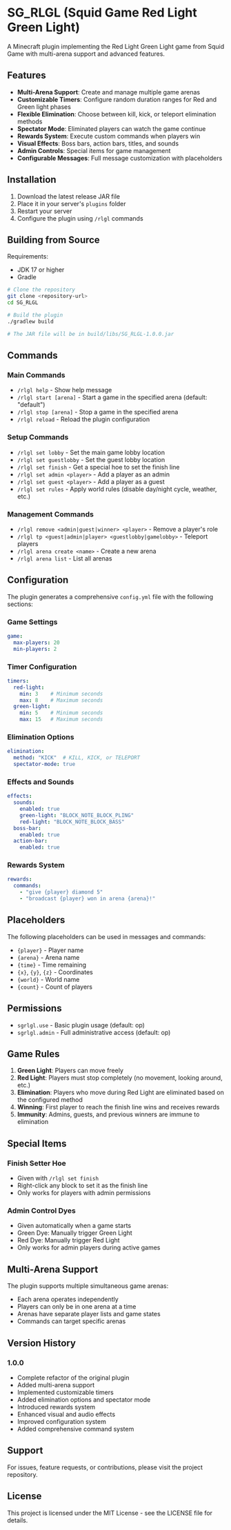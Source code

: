 # SG_RLGL (Squid Game Red Light Green Light)

A Minecraft plugin implementing the Red Light Green Light game from Squid Game with multi-arena support and advanced features.

## Features

- **Multi-Arena Support**: Create and manage multiple game arenas
- **Customizable Timers**: Configure random duration ranges for Red and Green light phases
- **Flexible Elimination**: Choose between kill, kick, or teleport elimination methods
- **Spectator Mode**: Eliminated players can watch the game continue
- **Rewards System**: Execute custom commands when players win
- **Visual Effects**: Boss bars, action bars, titles, and sounds
- **Admin Controls**: Special items for game management
- **Configurable Messages**: Full message customization with placeholders

## Installation

1. Download the latest release JAR file
2. Place it in your server's `plugins` folder
3. Restart your server
4. Configure the plugin using `/rlgl` commands

## Building from Source

Requirements:
- JDK 17 or higher
- Gradle

```bash
# Clone the repository
git clone <repository-url>
cd SG_RLGL

# Build the plugin
./gradlew build

# The JAR file will be in build/libs/SG_RLGL-1.0.0.jar
```

## Commands

### Main Commands
- `/rlgl help` - Show help message
- `/rlgl start [arena]` - Start a game in the specified arena (default: "default")
- `/rlgl stop [arena]` - Stop a game in the specified arena
- `/rlgl reload` - Reload the plugin configuration

### Setup Commands
- `/rlgl set lobby` - Set the main game lobby location
- `/rlgl set guestlobby` - Set the guest lobby location
- `/rlgl set finish` - Get a special hoe to set the finish line
- `/rlgl set admin <player>` - Add a player as an admin
- `/rlgl set guest <player>` - Add a player as a guest
- `/rlgl set rules` - Apply world rules (disable day/night cycle, weather, etc.)

### Management Commands
- `/rlgl remove <admin|guest|winner> <player>` - Remove a player's role
- `/rlgl tp <guest|admin|player> <guestlobby|gamelobby>` - Teleport players
- `/rlgl arena create <name>` - Create a new arena
- `/rlgl arena list` - List all arenas

## Configuration

The plugin generates a comprehensive `config.yml` file with the following sections:

### Game Settings
```yaml
game:
  max-players: 20
  min-players: 2
```

### Timer Configuration
```yaml
timers:
  red-light:
    min: 3    # Minimum seconds
    max: 8    # Maximum seconds
  green-light:
    min: 5    # Minimum seconds
    max: 15   # Maximum seconds
```

### Elimination Options
```yaml
elimination:
  method: "KICK"  # KILL, KICK, or TELEPORT
  spectator-mode: true
```

### Effects and Sounds
```yaml
effects:
  sounds:
    enabled: true
    green-light: "BLOCK_NOTE_BLOCK_PLING"
    red-light: "BLOCK_NOTE_BLOCK_BASS"
  boss-bar:
    enabled: true
  action-bar:
    enabled: true
```

### Rewards System
```yaml
rewards:
  commands:
    - "give {player} diamond 5"
    - "broadcast {player} won in arena {arena}!"
```

## Placeholders

The following placeholders can be used in messages and commands:
- `{player}` - Player name
- `{arena}` - Arena name
- `{time}` - Time remaining
- `{x}`, `{y}`, `{z}` - Coordinates
- `{world}` - World name
- `{count}` - Count of players

## Permissions

- `sgrlgl.use` - Basic plugin usage (default: op)
- `sgrlgl.admin` - Full administrative access (default: op)

## Game Rules

1. **Green Light**: Players can move freely
2. **Red Light**: Players must stop completely (no movement, looking around, etc.)
3. **Elimination**: Players who move during Red Light are eliminated based on the configured method
4. **Winning**: First player to reach the finish line wins and receives rewards
5. **Immunity**: Admins, guests, and previous winners are immune to elimination

## Special Items

### Finish Setter Hoe
- Given with `/rlgl set finish`
- Right-click any block to set it as the finish line
- Only works for players with admin permissions

### Admin Control Dyes
- Given automatically when a game starts
- Green Dye: Manually trigger Green Light
- Red Dye: Manually trigger Red Light
- Only works for admin players during active games

## Multi-Arena Support

The plugin supports multiple simultaneous game arenas:
- Each arena operates independently
- Players can only be in one arena at a time
- Arenas have separate player lists and game states
- Commands can target specific arenas

## Version History

### 1.0.0
- Complete refactor of the original plugin
- Added multi-arena support
- Implemented customizable timers
- Added elimination options and spectator mode
- Introduced rewards system
- Enhanced visual and audio effects
- Improved configuration system
- Added comprehensive command system

## Support

For issues, feature requests, or contributions, please visit the project repository.

## License

This project is licensed under the MIT License - see the LICENSE file for details.